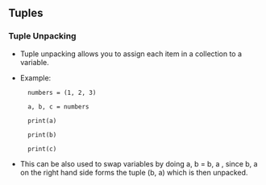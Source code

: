 ## Tuples

### Tuple Unpacking

- Tuple unpacking allows you to assign each item in a collection to a variable.

- Example: 

        numbers = (1, 2, 3)

        a, b, c = numbers

        print(a)

        print(b)
        
        print(c)

- This can be also used to swap variables by doing a, b = b, a , since b, a on the right hand side forms the tuple (b, a) which is then unpacked.